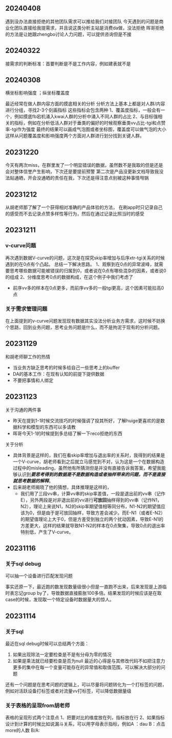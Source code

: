 ## 20240408
遇到没办法直接拒绝的其他团队需求可以推给我们对接团队
今天遇到的问题是商业化团队直接给我提需求，并且说这类分析主站是消费da做，没法拒绝
晖哥拒绝的方法是让她跟zhengbo讨论人力问题，可以提供咨询但是不接
## 20240322
接需求的判断标准：首要判断是不是工作内容，例如建表就不是
## 20240308
横坐标影响强度 ；纵坐标覆盖度

最近经常在做人群内容方面的摸底相关的分析
分析方法上基本上都是对人群/内容进行分组，寻找2-3个刻画指标
这些指标会包含两种
1、覆盖度指标，一般会有一个，例如摸底fb宕机涌入kwai人群的分析中涌入不同人群的占比
2、与目标强相关的指标，例如在分析低活人群对于垂类的偏好的时候观察垂类vv占比-tgi和点赞率-tgi作为强度
最终的结果可以画成气泡图或者坐标图，覆盖度可以做气泡的大小
这样从问题覆盖度和影响强度两个方面对人群进行划分找到关键人群。
## 20231220
今天有两次miss，在群里发了一个明显错误的数据，虽然数不是我取的但是还是会对整体信誉产生影响，下次还是要提前预警
第二次是产品没更新文档导致我没法贴通晒，开会没通晒的责任在我，下次还是得注意点别被这种事情甩锅

## 20231212

从胡老师那了解了一个获得相对准确的产品体验的方法，
在刷app时只记录自己的感受而不去记录点赞多样性等行为，然后在通过记录比照当时的感受
## 20231211
### v-curve问题
再次遇到数据V-curve的问题，这次是在探究skip率增加与后序xtr-tgi关系的时候遇到的在0点有个凸起。
总结一下解决思路。
1、观察到在0点的异常波峰，就需要思考哪些数据可能被错误的归属到0，或者说在0点有哪些混杂的因素，或者说0的组成
2、分维度思考0点的数据构成，在这个例子中我们考虑了
+ 前序vv多的样本在0点更多，而前序vv多的一般tgi更高，这个因素可能拉高0点
### 关于需求管理问题
在上面提到的v-curve问题发现现有数据其实没法分析业务方需求，这时候不妨换个思路，回到业务问题，思考业务问题是什么，而不是拘泥于现有的分析问题。

## 20231129
和胡老师聊工作的热情
+ 当业务方缺乏思考的时候多给自己一些思考上的buffer
+ DA的基本工作：在现有认知的前提下提供数据
+ 不要把事情和人绑定
## 20231123

关于沟通的两件事
+ 昨天在提到1-1时候交流技巧的时候强调了投其所好，了解huige更喜欢的是数据科学和模型的东西可以多请教
+ 晖哥今天1-1的时候提到多总结了解一下reco拒绝的东西

关于分析
+ 具体背景是这样的，我们在看skip率增加与退出率的关系时，我得到的结果是一个V-curve，胡老师看到之后就立马感觉到不对，认为这是一个在数据构造过程中的misleading，虽然他有所猜测但是并没有直接告诉我答案，希望我能够认识到***要思考得到的数据是不是数据构造或者抽样带来的问题，而不是直接就思考数据的解释***。
+ 后来胡老师揭晓了他的猜想，具体推理是这样的，
	+ 我们用了三段vv串，计算vv串的skip率差值，一段是退出前的vv串（记作E），另外两段是对非退出前的vv进行**可放回**抽样得到的vv串（记作N1，N2），理论上来说N1，N2的skip率期望值相等同分布，N1-N2的期望值应该为0，但是由于是可放回抽样，导致方差会减少。而E-N1（或者E-N2）的期望值理论上大于0，但是方差受到独立的两个扰动因素，导致E-N1的方差更大，这样的结果就导致N1-N2的样本在0点聚集，导致0点的退出率特别低，产生了V-curve。
## 20231116
### 关于sql debug
可以抽一个设备进行匹配发现问题

事实还原一下，最近跑的数发现数量级很小但是一直跑不出来，后来发现是上游临时表忘记group by了，导致数据直接膨胀100多倍。结果发现的时候应该是在取case的时候，发现取一个特定设备时数据量大的惊人。

## 20231114
### 关于sql
最近在sql debug时候可以总结两个方面：
1. 如果出现除法一定要检查是不是有分母为零的情况
2. 如果是乘法就已经要检查是否为null
最近的心得是与其修改代码不如把注意力更多的集中在每一个变量可能存在的异常值和取值范围，可以解决大部分的问题

还有一个问题是在思考问题的逻辑上，可以尽量将问题转化为一个打标签的问题，例如对活跃设备打标签或者对流量vv打标签，可以降低数据量级

### 关于表格的呈现from胡老师
表格的呈现形式两个注意点
1、把要对比的维度放在列，指标放在行
2、如果指标设计到计算的时候比如说漏斗关系，可以用字母表示指标，例如A ：dau B：点击more的人数 B/A:

